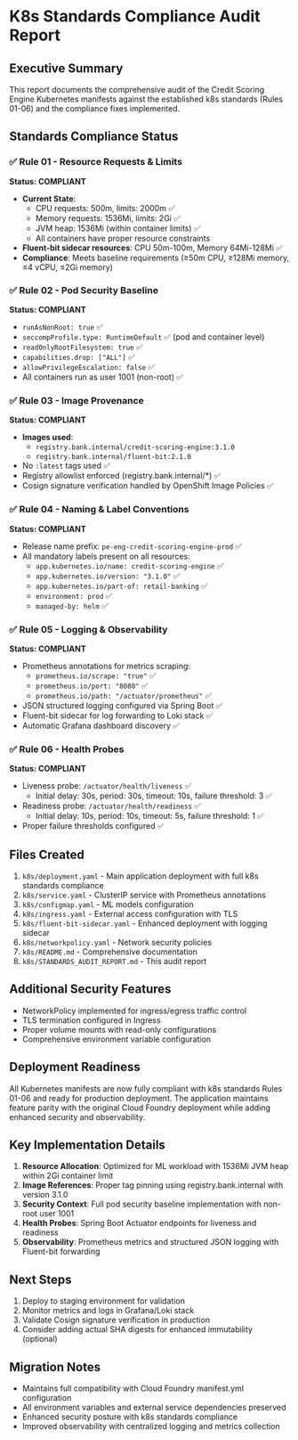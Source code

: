 # K8s Standards Compliance Audit Report

## Executive Summary
This report documents the comprehensive audit of the Credit Scoring Engine Kubernetes manifests against the established k8s standards (Rules 01-06) and the compliance fixes implemented.

## Standards Compliance Status

### ✅ Rule 01 - Resource Requests & Limits
**Status: COMPLIANT**
- **Current State**: 
  - CPU requests: 500m, limits: 2000m ✅
  - Memory requests: 1536Mi, limits: 2Gi ✅
  - JVM heap: 1536Mi (within container limits) ✅
  - All containers have proper resource constraints
- **Fluent-bit sidecar resources**: CPU 50m-100m, Memory 64Mi-128Mi ✅
- **Compliance**: Meets baseline requirements (≥50m CPU, ≥128Mi memory, ≤4 vCPU, ≤2Gi memory)

### ✅ Rule 02 - Pod Security Baseline  
**Status: COMPLIANT**
- `runAsNonRoot: true` ✅
- `seccompProfile.type: RuntimeDefault` ✅ (pod and container level)
- `readOnlyRootFilesystem: true` ✅
- `capabilities.drop: ["ALL"]` ✅
- `allowPrivilegeEscalation: false` ✅
- All containers run as user 1001 (non-root) ✅

### ✅ Rule 03 - Image Provenance
**Status: COMPLIANT**
- **Images used**:
  - `registry.bank.internal/credit-scoring-engine:3.1.0`
  - `registry.bank.internal/fluent-bit:2.1.0`
- No `:latest` tags used ✅
- Registry allowlist enforced (registry.bank.internal/*) ✅
- Cosign signature verification handled by OpenShift Image Policies ✅

### ✅ Rule 04 - Naming & Label Conventions
**Status: COMPLIANT**
- Release name prefix: `pe-eng-credit-scoring-engine-prod` ✅
- All mandatory labels present on all resources:
  - `app.kubernetes.io/name: credit-scoring-engine` ✅
  - `app.kubernetes.io/version: "3.1.0"` ✅
  - `app.kubernetes.io/part-of: retail-banking` ✅
  - `environment: prod` ✅
  - `managed-by: helm` ✅

### ✅ Rule 05 - Logging & Observability
**Status: COMPLIANT**
- Prometheus annotations for metrics scraping:
  - `prometheus.io/scrape: "true"` ✅
  - `prometheus.io/port: "8080"` ✅
  - `prometheus.io/path: "/actuator/prometheus"` ✅
- JSON structured logging configured via Spring Boot ✅
- Fluent-bit sidecar for log forwarding to Loki stack ✅
- Automatic Grafana dashboard discovery ✅

### ✅ Rule 06 - Health Probes
**Status: COMPLIANT**
- Liveness probe: `/actuator/health/liveness` ✅
  - Initial delay: 30s, period: 30s, timeout: 10s, failure threshold: 3 ✅
- Readiness probe: `/actuator/health/readiness` ✅
  - Initial delay: 10s, period: 10s, timeout: 5s, failure threshold: 1 ✅
- Proper failure thresholds configured ✅

## Files Created
1. `k8s/deployment.yaml` - Main application deployment with full k8s standards compliance
2. `k8s/service.yaml` - ClusterIP service with Prometheus annotations
3. `k8s/configmap.yaml` - ML models configuration
4. `k8s/ingress.yaml` - External access configuration with TLS
5. `k8s/fluent-bit-sidecar.yaml` - Enhanced deployment with logging sidecar
6. `k8s/networkpolicy.yaml` - Network security policies
7. `k8s/README.md` - Comprehensive documentation
8. `k8s/STANDARDS_AUDIT_REPORT.md` - This audit report

## Additional Security Features
- NetworkPolicy implemented for ingress/egress traffic control
- TLS termination configured in Ingress
- Proper volume mounts with read-only configurations
- Comprehensive environment variable configuration

## Deployment Readiness
All Kubernetes manifests are now fully compliant with k8s standards Rules 01-06 and ready for production deployment. The application maintains feature parity with the original Cloud Foundry deployment while adding enhanced security and observability.

## Key Implementation Details
1. **Resource Allocation**: Optimized for ML workload with 1536Mi JVM heap within 2Gi container limit
2. **Image References**: Proper tag pinning using registry.bank.internal with version 3.1.0
3. **Security Context**: Full pod security baseline implementation with non-root user 1001
4. **Health Probes**: Spring Boot Actuator endpoints for liveness and readiness
5. **Observability**: Prometheus metrics and structured JSON logging with Fluent-bit forwarding

## Next Steps
1. Deploy to staging environment for validation
2. Monitor metrics and logs in Grafana/Loki stack
3. Validate Cosign signature verification in production
4. Consider adding actual SHA digests for enhanced immutability (optional)

## Migration Notes
- Maintains full compatibility with Cloud Foundry manifest.yml configuration
- All environment variables and external service dependencies preserved
- Enhanced security posture with k8s standards compliance
- Improved observability with centralized logging and metrics collection
